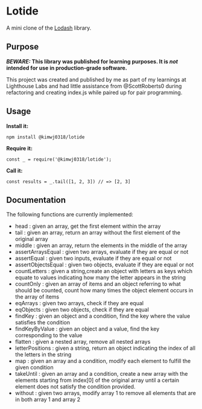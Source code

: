 # Lotide

A mini clone of the [Lodash](https://lodash.com) library.

## Purpose

**_BEWARE:_ This library was published for learning purposes. It is _not_ intended for use in production-grade software.**

This project was created and published by me as part of my learnings at Lighthouse Labs and had little assistance from @ScottRoberts0 during refactoring and creating index.js while paired up for pair programming. 

## Usage

**Install it:**

`npm install @kimwj0318/lotide`

**Require it:**

`const _ = require('@kimwj0318/lotide');`

**Call it:**

`const results = _.tail([1, 2, 3]) // => [2, 3]`

## Documentation

The following functions are currently implemented:

* head : given an array, get the first element within the array
* tail : given an array, return an array without the first element of the original array
* middle : given an array, return the elements in the middle of the array
* assertArraysEqual : given two arrays, evaluate if they are equal or not
* assertEqual : given two inputs, evaluate if they are equal or not
* assertObjectsEqual : given two objects, evaluate if they are equal or not
* countLetters : given a string,create an object with letters as keys which equate to values indicating how many the letter appears in the string
* countOnly : given an array of items and an object referring to what should be counted, count how many times the object element occurs in the array of items
* eqArrays : given two arrays, check if they are equal
* eqObjects : given two objects, check if they are equal
* findKey : given an object and a condition, find the key where the value satisfies the condition
* findKeyByValue : given an object and a value, find the key corresponding to the value
* flatten : given a nested array, remove all nested arrays
* letterPositions : given a string, return an object indicating the index of all the letters in the string
* map : given an array and a condition, modify each element to fulfill the given condition
* takeUntil : given an array and a condition, create a new array with the elements starting from index[0] of the original array until a certain element does not satisfy the condition provided.
* without : given two arrays, modify array 1 to remove all elements that are in both array 1 and array 2